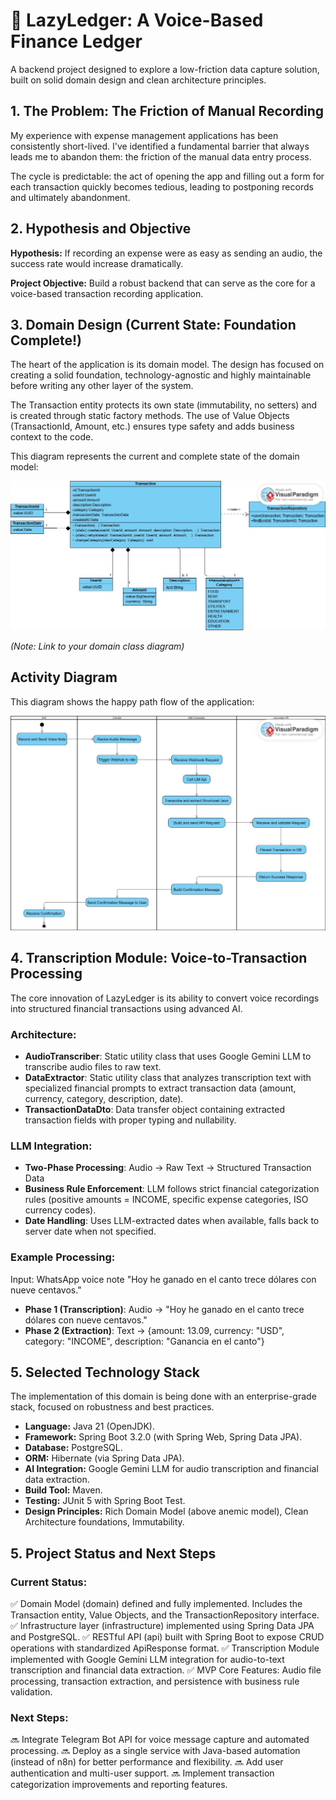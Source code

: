 # 🧉 LazyLedger: A Voice-Based Finance Ledger

A backend project designed to explore a low-friction data capture solution, built on solid domain design and clean architecture principles.

## 1. The Problem: The Friction of Manual Recording

My experience with expense management applications has been consistently short-lived. I've identified a fundamental barrier that always leads me to abandon them: the friction of the manual data entry process.

The cycle is predictable: the act of opening the app and filling out a form for each transaction quickly becomes tedious, leading to postponing records and ultimately abandonment.

## 2. Hypothesis and Objective

**Hypothesis:** If recording an expense were as easy as sending an audio, the success rate would increase dramatically.

**Project Objective:** Build a robust backend that can serve as the core for a voice-based transaction recording application.

## 3. Domain Design (Current State: Foundation Complete!)

The heart of the application is its domain model. The design has focused on creating a solid foundation, technology-agnostic and highly maintainable before writing any other layer of the system.

The Transaction entity protects its own state (immutability, no setters) and is created through static factory methods. The use of Value Objects (TransactionId, Amount, etc.) ensures type safety and adds business context to the code.

This diagram represents the current and complete state of the domain model:

![Domain Model Diagram](./docs/diagrams/domain-model.jpg)

*(Note: Link to your domain class diagram)*

## Activity Diagram

This diagram shows the happy path flow of the application:

![Activity Diagram](./docs/diagrams/activity-diagram.jpg)

## 4. Transcription Module: Voice-to-Transaction Processing

The core innovation of LazyLedger is its ability to convert voice recordings into structured financial transactions using advanced AI.

### Architecture:
- **AudioTranscriber**: Static utility class that uses Google Gemini LLM to transcribe audio files to raw text.
- **DataExtractor**: Static utility class that analyzes transcription text with specialized financial prompts to extract transaction data (amount, currency, category, description, date).
- **TransactionDataDto**: Data transfer object containing extracted transaction fields with proper typing and nullability.

### LLM Integration:
- **Two-Phase Processing**: Audio → Raw Text → Structured Transaction Data
- **Business Rule Enforcement**: LLM follows strict financial categorization rules (positive amounts = INCOME, specific expense categories, ISO currency codes).
- **Date Handling**: Uses LLM-extracted dates when available, falls back to server date when not specified.

### Example Processing:
Input: WhatsApp voice note "Hoy he ganado en el canto trece dólares con nueve centavos."
- **Phase 1 (Transcription)**: Audio → "Hoy he ganado en el canto trece dólares con nueve centavos."
- **Phase 2 (Extraction)**: Text → {amount: 13.09, currency: "USD", category: "INCOME", description: "Ganancia en el canto"}

## 5. Selected Technology Stack

The implementation of this domain is being done with an enterprise-grade stack, focused on robustness and best practices.

- **Language:** Java 21 (OpenJDK).
- **Framework:** Spring Boot 3.2.0 (with Spring Web, Spring Data JPA).
- **Database:** PostgreSQL.
- **ORM:** Hibernate (via Spring Data JPA).
- **AI Integration:** Google Gemini LLM for audio transcription and financial data extraction.
- **Build Tool:** Maven.
- **Testing:** JUnit 5 with Spring Boot Test.
- **Design Principles:** Rich Domain Model (above anemic model), Clean Architecture foundations, Immutability.

## 5. Project Status and Next Steps

### Current Status:
✅ Domain Model (domain) defined and fully implemented. Includes the Transaction entity, Value Objects, and the TransactionRepository interface.
✅ Infrastructure layer (infrastructure) implemented using Spring Data JPA and PostgreSQL.
✅ RESTful API (api) built with Spring Boot to expose CRUD operations with standardized ApiResponse format.
✅ Transcription Module implemented with Google Gemini LLM integration for audio-to-text transcription and financial data extraction.
✅ MVP Core Features: Audio file processing, transaction extraction, and persistence with business rule validation.

### Next Steps:
🔜 Integrate Telegram Bot API for voice message capture and automated processing.
🔜 Deploy as a single service with Java-based automation (instead of n8n) for better performance and flexibility.
🔜 Add user authentication and multi-user support.
🔜 Implement transaction categorization improvements and reporting features.